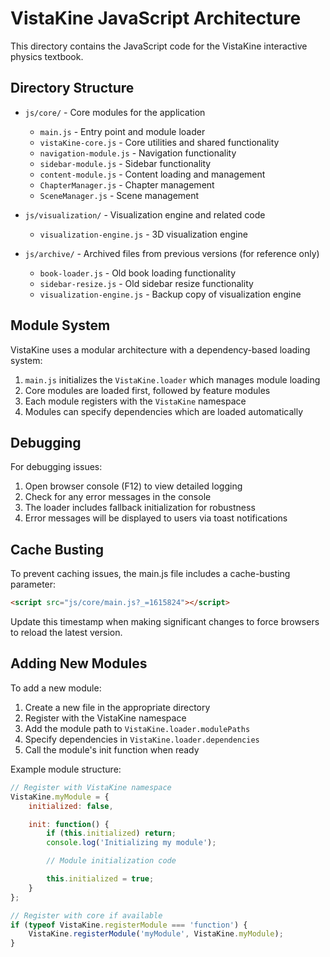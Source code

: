 # VistaKine JavaScript Architecture

This directory contains the JavaScript code for the VistaKine interactive physics textbook.

## Directory Structure

- `js/core/` - Core modules for the application
  - `main.js` - Entry point and module loader
  - `vistaKine-core.js` - Core utilities and shared functionality
  - `navigation-module.js` - Navigation functionality
  - `sidebar-module.js` - Sidebar functionality
  - `content-module.js` - Content loading and management
  - `ChapterManager.js` - Chapter management
  - `SceneManager.js` - Scene management

- `js/visualization/` - Visualization engine and related code
  - `visualization-engine.js` - 3D visualization engine

- `js/archive/` - Archived files from previous versions (for reference only)
  - `book-loader.js` - Old book loading functionality
  - `sidebar-resize.js` - Old sidebar resize functionality
  - `visualization-engine.js` - Backup copy of visualization engine

## Module System

VistaKine uses a modular architecture with a dependency-based loading system:

1. `main.js` initializes the `VistaKine.loader` which manages module loading
2. Core modules are loaded first, followed by feature modules
3. Each module registers with the `VistaKine` namespace
4. Modules can specify dependencies which are loaded automatically

## Debugging

For debugging issues:

1. Open browser console (F12) to view detailed logging
2. Check for any error messages in the console
3. The loader includes fallback initialization for robustness
4. Error messages will be displayed to users via toast notifications

## Cache Busting

To prevent caching issues, the main.js file includes a cache-busting parameter:
```html
<script src="js/core/main.js?_=1615824"></script>
```

Update this timestamp when making significant changes to force browsers to reload the latest version.

## Adding New Modules

To add a new module:

1. Create a new file in the appropriate directory
2. Register with the VistaKine namespace
3. Add the module path to `VistaKine.loader.modulePaths`
4. Specify dependencies in `VistaKine.loader.dependencies`
5. Call the module's init function when ready

Example module structure:
```javascript
// Register with VistaKine namespace
VistaKine.myModule = {
    initialized: false,

    init: function() {
        if (this.initialized) return;
        console.log('Initializing my module');

        // Module initialization code

        this.initialized = true;
    }
};

// Register with core if available
if (typeof VistaKine.registerModule === 'function') {
    VistaKine.registerModule('myModule', VistaKine.myModule);
}
```